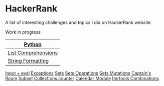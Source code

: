 # HackerRank

A list of interesting challenges and topics I did on HackerRank website

Work in progress


[Python](https://github.com/Ysoroko/HackerRank/tree/master/Python) | 
-------------|
[List Comprehensions](https://github.com/Ysoroko/HackerRank/blob/master/Python/list_comprehensions.py) | 
[String Formatting](https://github.com/Ysoroko/HackerRank/blob/master/Python/string_formatting.py) |
[Input + eval](https://github.com/Ysoroko/HackerRank/blob/master/Python/input.py)
[Exceptions](https://github.com/Ysoroko/HackerRank/blob/master/Python/exceptions.py)
[Sets](https://github.com/Ysoroko/HackerRank/blob/master/Python/sets.py)
[Sets Operations](https://github.com/Ysoroko/HackerRank/blob/master/Python/sets_operations.py)
[Sets Mutations](https://github.com/Ysoroko/HackerRank/blob/master/Python/sets_mutations.py)
[Captain's Room](https://github.com/Ysoroko/HackerRank/tree/master/Python/captain_room.py)
[Subset](https://github.com/Ysoroko/HackerRank/blob/master/Python/subset.py)
[Collections.counter](https://github.com/Ysoroko/HackerRank/blob/master/Python/collections.counter.py)
[Calendar Module](https://github.com/Ysoroko/HackerRank/blob/master/Python/calendar_module.py)
[Itertools Combinations](https://github.com/Ysoroko/HackerRank/blob/master/Python/itertools.combinations.py)


